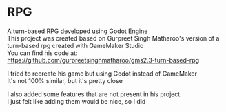 # RPG

A turn-based RPG developed using Godot Engine<br>
This project was created based on Gurpreet Singh Matharoo's version of a turn-based rpg created with GameMaker Studio<br>
You can find his code at:<br>
https://github.com/gurpreetsinghmatharoo/gms2.3-turn-based-rpg<br>

I tried to recreate his game but using Godot instead of GameMaker<br>
It's not 100% similar, but it's pretty close<br>

I also added some features that are not present in his project<br>
I just felt like adding them would be nice, so I did<br>
